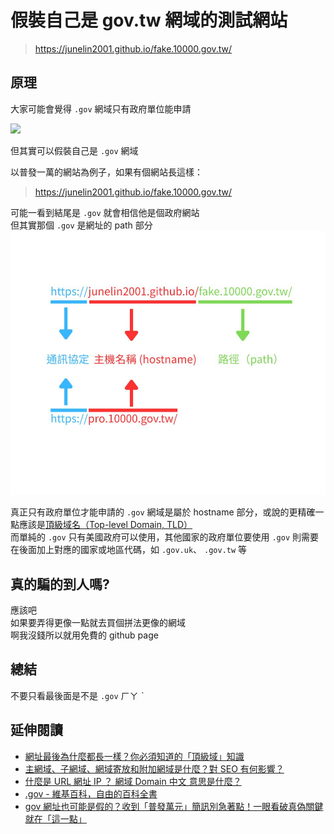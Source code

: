 # 假裝自己是 gov.tw 網域的測試網站

> https://junelin2001.github.io/fake.10000.gov.tw/

## 原理

大家可能會覺得 `.gov` 網域只有政府單位能申請

![](https://drive.miyago9267.com/d/file/img/searcher/mujica/8/%E6%98%AF%E9%80%99%E6%A8%A3%E6%B2%92%E9%8C%AF%EF%BC%8C%E4%BD%86%E4%B8%8D%E6%98%AF%E9%80%99%E6%A8%A3.jpg)

但其實可以假裝自己是 `.gov` 網域

以普發一萬的網站為例子，如果有個網站長這樣：

> https://junelin2001.github.io/fake.10000.gov.tw/

可能一看到結尾是 `.gov` 就會相信他是個政府網站  
但其實那個 `.gov` 是網址的 path 部分
![](./docs/fake.10000.gov.tw.jpg)

真正只有政府單位才能申請的 `.gov` 網域是屬於 hostname 部分，或說的更精確一點應該是[頂級域名（Top-level Domain, TLD）](https://zh.wikipedia.org/zh-tw/%E9%A0%82%E7%B4%9A%E5%9F%9F)  
而單純的 `.gov` 只有美國政府可以使用，其他國家的政府單位要使用 `.gov` 則需要在後面加上對應的國家或地區代碼，如 `.gov.uk`、 `.gov.tw` 等

## 真的騙的到人嗎?

應該吧  
如果要弄得更像一點就去買個拼法更像的網域  
啊我沒錢所以就用免費的 github page

## 總結

不要只看最後面是不是 `.gov` ㄏㄚ ˋ

## 延伸閱讀

- [網址最後為什麼都長一樣？你必須知道的「頂級域」知識](https://pansci.asia/archives/203405)
- [主網域、子網域、網域寄放和附加網域是什麼？對 SEO 有何影響？](https://bettywutalk.com/blog/domains/)
- [什麼是 URL 網址 IP ？ 網域 Domain 中文 意思是什麼？](https://www.design-hu.com/web-news/domain.html)
- [.gov - 維基百科，自由的百科全書](https://zh.wikipedia.org/zh-tw/.gov)
- [gov 網址也可能是假的？收到「普發萬元」簡訊別急著點！一眼看破真偽關鍵就在「這一點」](https://blog.trendmicro.com.tw/?p=88720)

